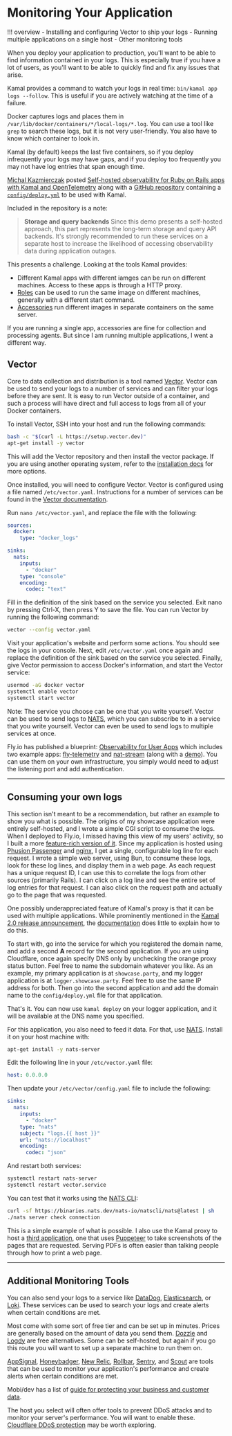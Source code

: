 # Monitoring Your Application

!!! overview
    - Installing and configuring Vector to ship your logs
    - Running multiple applications on a single host
    - Other monitoring tools

When you deploy your application to production, you'll want to be able to find information contained in your logs. This is especially true if you have a lot of users, as you'll want to be able to quickly find and fix any issues that arise.

Kamal provides a command to watch your logs in real time: `bin/kamal app logs --follow`. This is useful if you are actively watching at the time of a failure.

Docker captures logs and places them in `/var/lib/docker/containers/*/local-logs/*.log`. You can use a tool like `grep` to search these logs, but it is not very user-friendly. You also have to know which container to look in.

Kamal (by default) keeps the last five containers, so if you deploy infrequently your logs may have gaps, and if you deploy too frequently you may not have log entries that span enough time.

[Michal Kazmierczak](https://mkaz.me/) posted [Self-hosted observability for Ruby on Rails apps with Kamal and OpenTelemetry](https://mkaz.me/blog/2024/self-hosted-overvability-for-ruby-on-rails-apps-with-kamal-and-opentelemetry/) along with a [GitHub repository](https://github.com/michal-kazmierczak/opentelemetry-rails-example) containing a [`config/deploy.yml`](https://github.com/michal-kazmierczak/opentelemetry-rails-example/blob/main/rails_app/config/deploy.yml) to be used with Kamal.

Included in the repository is a note:

> **Storage and query backends**
> Since this demo presents a self-hosted approach, this part represents the long-term storage and query API backends. It's strongly recommended to run these services on a separate host to increase the likelihood of accessing observability data during application outages.

This presents a challenge. Looking at the tools Kamal provides:

* Different Kamal apps with different iamges can be run on different machines. Access to these apps is through a HTTP proxy.
* [Roles](https://kamal-deploy.org/docs/configuration/roles/) can be used to run the same image on different machines, generally with a different start command.
* [Accessories](https://kamal-deploy.org/docs/configuration/accessories/) run different images in separate containers on the same server.

If you are running a single app, accessories are fine for collection and processing agents. But since I am running multiple applications, I went a different way.

## Vector

Core to data collection and distribution is a tool named [Vector](https://vector.dev/). Vector can be used to send your logs to a number of services and can filter your logs before they are sent. It is easy to run Vector outside of a container, and such a process will have direct and full access to logs from all of your Docker containers.

To install Vector, SSH into your host and run the following commands:

```sh
bash -c "$(curl -L https://setup.vector.dev)"
apt-get install -y vector
```

This will add the Vector repository and then install the vector package. If you are using another operating system, refer to the
[installation docs](https://vector.dev/docs/setup/installation/) for more options.

Once installed, you will need to configure Vector. Vector is configured using a file named `/etc/vector.yaml`. Instructions for a number of services can be found in the [Vector documentation](https://vector.dev/docs/reference/configuration/sinks/).

Run `nano /etc/vector.yaml`, and replace the file with the following:

```yaml
sources:
  docker:
    type: "docker_logs"

sinks:
  nats:
    inputs:
      - "docker"
    type: "console"
    encoding:
      codec: "text"
```

Fill in the definition of the sink based on the service you selected. Exit nano by pressing Ctrl-X, then press Y to save the file. You can run Vector by running the following command:

```sh
vector --config vector.yaml
```

Visit your application's website and perform some actions. You should see the logs in your console. Next, edit `/etc/vector.yaml` once again and replace the definition of the sink based on the service you selected. Finally, give Vector permission to access Docker's information, and start the Vector service:

```sh
usermod -aG docker vector
systemctl enable vector
systemctl start vector
```

Note: The service you choose can be one that you write yourself. Vector can be used to send logs to [NATS](https://nats.io/), which you can subscribe to in a service that you write yourself. Vector can even be used to send logs to multiple services at once.

Fly.io has published a blueprint: [Observability for User Apps](https://fly.io/docs/blueprints/observability-for-user-apps/) which includes two example apps: [fly-telemetry](https://github.com/superfly/fly-telemetry) and [nat-stream](https://github.com/fly-apps/natstream) (along with a [demo](https://natstream.fly.dev/)). You can use them on your own infrastructure, you simply would need to adjust the listening port and add authentication.

---

## Consuming your own logs

This section isn't meant to be a recommendation, but rather an example to show you what is possible. The origins of my showcase application were entirely self-hosted, and I wrote a simple CGI script to consume the logs. When I deployed to Fly.io, I missed having this view of my users' activity, so I built a more [feature-rich version of it](https://github.com/rubys/showcase/tree/main/fly/applications/logger). Since my application is hosted using [Phusion Passenger](https://www.phusionpassenger.com/) and [nginx](https://www.nginx.com/), I get a single, configurable log line for each request. I wrote a simple web server, using Bun, to consume these logs, look for these log lines, and display them in a web page. As each request has a unique request ID, I can use this to correlate the logs from other sources (primarily Rails). I can click on a log line and see the entire set of log entries for that request. I can also click on the request path and actually go to the page that was requested.

One possibly underappreciated feature of Kamal's proxy is that it can be used with multiple applications. While prominently mentioned in the [Kamal 2.0 release announcement](https://dev.37signals.com/kamal-2/), the [documentation](https://kamal-deploy.org/docs/configuration/proxy/#host/) does little to explain how to do this.

To start with, go into the service for which you registered the domain name, and add a second **A** record for the second application. If you are using Cloudflare, once again specify DNS only by unchecking the orange proxy status button. Feel free to name the subdomain whatever you like. As an example, my primary application is at `showcase.party`, and my logger application is at `logger.showcase.party`. Feel free to use the same IP address for both. Then go into the second application and add the domain name to the `config/deploy.yml` file for that application.

That's it. You can now use `kamal deploy` on your logger application, and it will be available at the DNS name you specified.

For this application, you also need to feed it data. For that, use [NATS](https://nats.io/). Install it on your host machine with:

```sh
apt-get install -y nats-server
```

Edit the following line in your `/etc/vector.yaml` file:

```yaml
host: 0.0.0.0
```

Then update your `/etc/vector/config.yaml` file to include the following:

```yaml
sinks:
  nats:
    inputs:
      - "docker"
    type: "nats"
    subject: "logs.{{ host }}"
    url: "nats://localhost"
    encoding:
      codec: "json"
```

And restart both services:

```sh
systemctl restart nats-server
systemctl restart vector.service
```

You can test that it works using the [NATS CLI](https://nats.io/documentation/tutorials/nats-cli/):

```sh
curl -sf https://binaries.nats.dev/nats-io/natscli/nats@latest | sh
./nats server check connection
```

This is a simple example of what is possible. I also use the Kamal proxy to host a [third application](https://fly.io/blog/print-on-demand/), one that uses [Puppeteer](https://pptr.dev/) to take screenshots of the pages that are requested. Serving PDFs is often easier than talking people through how to print a web page.

---

## Additional Monitoring Tools

You can also send your logs to a service like [DataDog](https://www.datadoghq.com/), [Elasticsearch](https://www.elastic.co/), or [Loki](https://grafana.com/oss/loki/). These services can be used to search your logs and create alerts when certain conditions are met.

Most come with some sort of free tier and can be set up in minutes. Prices are generally based on the amount of data you send them.
[Dozzle](https://dozzle.dev/) and [Logdy](http://logdy.dev) are free alternatives.
Some can be self-hosted, but again if you go this route you will want to set up a separate machine to run them on.

[AppSignal](https://appsignal.com/), [Honeybadger](https://www.honeybadger.io/), [New Relic](https://newrelic.com/), [Rollbar](https://rollbar.com/), [Sentry](https://sentry.io/), and [Scout](https://scoutapm.com/) are tools that can be used to monitor your application's performance and create alerts when certain conditions are met.

Mobi/dev has a list of [guide for protecting your business and customer data](https://mobidev.biz/blog/ruby-on-rails-security-guide-protecting-your-business-and-customer-data).

The host you select will often offer tools to prevent DDoS attacks and to monitor your server's performance. You will want to enable these. [Cloudflare DDoS protection](https://www.cloudflare.com/lp/dg/brand/ddos/) may be worth exploring.
